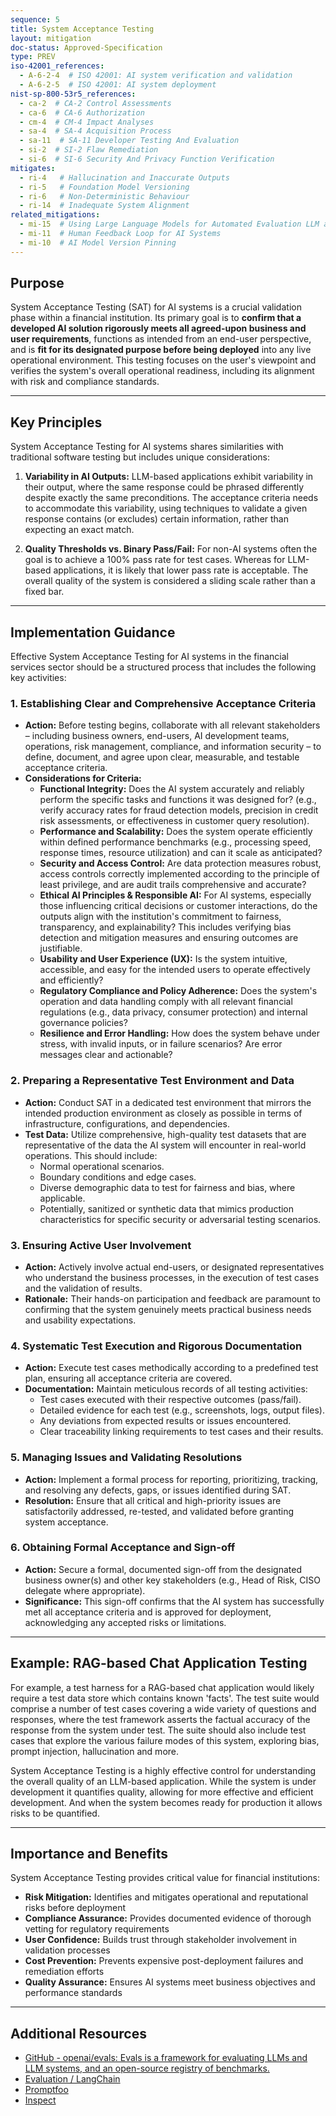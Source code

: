 ```yaml
---
sequence: 5
title: System Acceptance Testing
layout: mitigation
doc-status: Approved-Specification
type: PREV
iso-42001_references:
  - A-6-2-4  # ISO 42001: AI system verification and validation
  - A-6-2-5  # ISO 42001: AI system deployment
nist-sp-800-53r5_references:
  - ca-2  # CA-2 Control Assessments
  - ca-6  # CA-6 Authorization
  - cm-4  # CM-4 Impact Analyses
  - sa-4  # SA-4 Acquisition Process
  - sa-11  # SA-11 Developer Testing And Evaluation
  - si-2  # SI-2 Flaw Remediation
  - si-6  # SI-6 Security And Privacy Function Verification
mitigates:
  - ri-4   # Hallucination and Inaccurate Outputs
  - ri-5   # Foundation Model Versioning
  - ri-6   # Non-Deterministic Behaviour
  - ri-14  # Inadequate System Alignment
related_mitigations:
  - mi-15  # Using Large Language Models for Automated Evaluation LLM as a Judge
  - mi-11  # Human Feedback Loop for AI Systems
  - mi-10  # AI Model Version Pinning
---
```


## Purpose

System Acceptance Testing (SAT) for AI systems is a crucial validation phase within a financial institution. Its primary goal is to **confirm that a developed AI solution rigorously meets all agreed-upon business and user requirements**, functions as intended from an end-user perspective, and is **fit for its designated purpose before being deployed** into any live operational environment. This testing focuses on the user's viewpoint and verifies the system's overall operational readiness, including its alignment with risk and compliance standards.

---

## Key Principles

System Acceptance Testing for AI systems shares similarities with traditional software testing but includes unique considerations:

1. **Variability in AI Outputs:** LLM-based applications exhibit variability in their output, where the same response could be phrased differently despite exactly the same preconditions. The acceptance criteria needs to accommodate this variability, using techniques to validate a given response contains (or excludes) certain information, rather than expecting an exact match.

2. **Quality Thresholds vs. Binary Pass/Fail:** For non-AI systems often the goal is to achieve a 100% pass rate for test cases. Whereas for LLM-based applications, it is likely that lower pass rate is acceptable. The overall quality of the system is considered a sliding scale rather than a fixed bar.

---

## Implementation Guidance

Effective System Acceptance Testing for AI systems in the financial services sector should be a structured process that includes the following key activities:

### 1. Establishing Clear and Comprehensive Acceptance Criteria
* **Action:** Before testing begins, collaborate with all relevant stakeholders – including business owners, end-users, AI development teams, operations, risk management, compliance, and information security – to define, document, and agree upon clear, measurable, and testable acceptance criteria.
* **Considerations for Criteria:**
    * **Functional Integrity:** Does the AI system accurately and reliably perform the specific tasks and functions it was designed for? (e.g., verify accuracy rates for fraud detection models, precision in credit risk assessments, or effectiveness in customer query resolution).
    * **Performance and Scalability:** Does the system operate efficiently within defined performance benchmarks (e.g., processing speed, response times, resource utilization) and can it scale as anticipated?
    * **Security and Access Control:** Are data protection measures robust, access controls correctly implemented according to the principle of least privilege, and are audit trails comprehensive and accurate?
    * **Ethical AI Principles & Responsible AI:** For AI systems, especially those influencing critical decisions or customer interactions, do the outputs align with the institution's commitment to fairness, transparency, and explainability? This includes verifying bias detection and mitigation measures and ensuring outcomes are justifiable.
    * **Usability and User Experience (UX):** Is the system intuitive, accessible, and easy for the intended users to operate effectively and efficiently?
    * **Regulatory Compliance and Policy Adherence:** Does the system's operation and data handling comply with all relevant financial regulations (e.g., data privacy, consumer protection) and internal governance policies?
    * **Resilience and Error Handling:** How does the system behave under stress, with invalid inputs, or in failure scenarios? Are error messages clear and actionable?

### 2. Preparing a Representative Test Environment and Data
* **Action:** Conduct SAT in a dedicated test environment that mirrors the intended production environment as closely as possible in terms of infrastructure, configurations, and dependencies.
* **Test Data:** Utilize comprehensive, high-quality test datasets that are representative of the data the AI system will encounter in real-world operations. This should include:
    * Normal operational scenarios.
    * Boundary conditions and edge cases.
    * Diverse demographic data to test for fairness and bias, where applicable.
    * Potentially, sanitized or synthetic data that mimics production characteristics for specific security or adversarial testing scenarios.

### 3. Ensuring Active User Involvement
* **Action:** Actively involve actual end-users, or designated representatives who understand the business processes, in the execution of test cases and the validation of results.
* **Rationale:** Their hands-on participation and feedback are paramount to confirming that the system genuinely meets practical business needs and usability expectations.

### 4. Systematic Test Execution and Rigorous Documentation
* **Action:** Execute test cases methodically according to a predefined test plan, ensuring all acceptance criteria are covered.
* **Documentation:** Maintain meticulous records of all testing activities:
    * Test cases executed with their respective outcomes (pass/fail).
    * Detailed evidence for each test (e.g., screenshots, logs, output files).
    * Any deviations from expected results or issues encountered.
    * Clear traceability linking requirements to test cases and their results.

### 5. Managing Issues and Validating Resolutions
* **Action:** Implement a formal process for reporting, prioritizing, tracking, and resolving any defects, gaps, or issues identified during SAT.
* **Resolution:** Ensure that all critical and high-priority issues are satisfactorily addressed, re-tested, and validated before granting system acceptance.

### 6. Obtaining Formal Acceptance and Sign-off
* **Action:** Secure a formal, documented sign-off from the designated business owner(s) and other key stakeholders (e.g., Head of Risk, CISO delegate where appropriate).
* **Significance:** This sign-off confirms that the AI system has successfully met all acceptance criteria and is approved for deployment, acknowledging any accepted risks or limitations.

---
## Example: RAG-based Chat Application Testing

For example, a test harness for a RAG-based chat application would likely require a test data store which contains known 'facts'. The test suite would comprise a number of test cases covering a wide variety of questions and responses, where the test framework asserts the factual accuracy of the response from the system under test. The suite should also include test cases that explore the various failure modes of this system, exploring bias, prompt injection, hallucination and more.

System Acceptance Testing is a highly effective control for understanding the overall quality of an LLM-based application. While the system is under development it quantifies quality, allowing for more effective and efficient development. And when the system becomes ready for production it allows risks to be quantified.

---

## Importance and Benefits

System Acceptance Testing provides critical value for financial institutions:

* **Risk Mitigation:** Identifies and mitigates operational and reputational risks before deployment
* **Compliance Assurance:** Provides documented evidence of thorough vetting for regulatory requirements
* **User Confidence:** Builds trust through stakeholder involvement in validation processes
* **Cost Prevention:** Prevents expensive post-deployment failures and remediation efforts
* **Quality Assurance:** Ensures AI systems meet business objectives and performance standards

---

## Additional Resources

* [GitHub - openai/evals: Evals is a framework for evaluating LLMs and LLM systems, and an open-source registry of benchmarks.](https://github.com/openai/evals)
* [Evaluation / LangChain](https://python.langchain.com/v0.1/docs/guides/productionization/evaluation/)
* [Promptfoo](https://www.promptfoo.dev/)
* [Inspect](https://inspect.ai-safety-institute.org.uk/)
